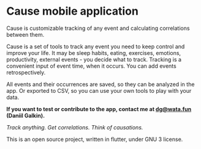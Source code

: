 # Cause mobile application

Cause is customizable tracking of any event and calculating correlations between them.

Cause is a set of tools to track any event you need to keep control and improve your life. It may be sleep habits, eating, exercises, emotions, productivity, external events - you decide what to track. Tracking is a convenient input of event time, when it occurs. You can add events retrospectively.

All events and their occurrences are saved, so they can be analyzed in the app. Or exported to CSV, so you can use your own tools to play with your data.

**If you want to test or contribute to the app, contact me at dg@wata.fun (Daniil Galkin).**

_Track anything. Get correlations. Think of causations._

This is an open source project, written in flutter, under GNU 3 license.

